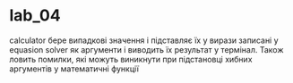 # lab_04
calculator бере випадкові значення і підставляє їх у вирази записані у equasion solver як аргументи і виводить їх результат у термінал. Також ловить помилки, які можуть виникнути при підстановці хибних аргументів у математичні функції
